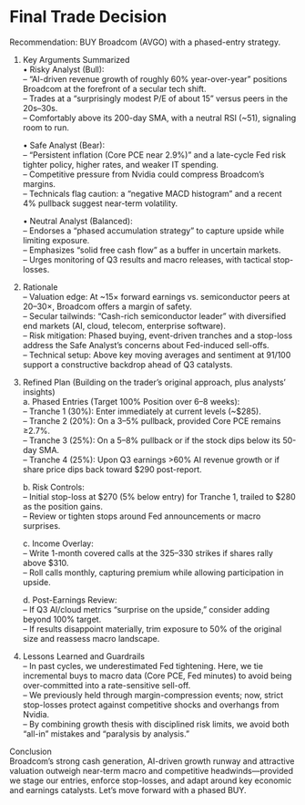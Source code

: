 # Final Trade Decision

Recommendation: BUY Broadcom (AVGO) with a phased-entry strategy.

1. Key Arguments Summarized  
   • Risky Analyst (Bull):  
     – “AI-driven revenue growth of roughly 60% year-over-year” positions Broadcom at the forefront of a secular tech shift.  
     – Trades at a “surprisingly modest P/E of about 15” versus peers in the 20s–30s.  
     – Comfortably above its 200-day SMA, with a neutral RSI (~51), signaling room to run.  

   • Safe Analyst (Bear):  
     – “Persistent inflation (Core PCE near 2.9%)” and a late-cycle Fed risk tighter policy, higher rates, and weaker IT spending.  
     – Competitive pressure from Nvidia could compress Broadcom’s margins.  
     – Technicals flag caution: a “negative MACD histogram” and a recent 4% pullback suggest near-term volatility.  

   • Neutral Analyst (Balanced):  
     – Endorses a “phased accumulation strategy” to capture upside while limiting exposure.  
     – Emphasizes “solid free cash flow” as a buffer in uncertain markets.  
     – Urges monitoring of Q3 results and macro releases, with tactical stop-losses.  

2. Rationale  
   – Valuation edge: At ~15× forward earnings vs. semiconductor peers at 20–30×, Broadcom offers a margin of safety.  
   – Secular tailwinds: “Cash-rich semiconductor leader” with diversified end markets (AI, cloud, telecom, enterprise software).  
   – Risk mitigation: Phased buying, event-driven tranches and a stop-loss address the Safe Analyst’s concerns about Fed-induced sell-offs.  
   – Technical setup: Above key moving averages and sentiment at 91/100 support a constructive backdrop ahead of Q3 catalysts.  

3. Refined Plan (Building on the trader’s original approach, plus analysts’ insights)  
   a. Phased Entries (Target 100% Position over 6–8 weeks):  
      – Tranche 1 (30%): Enter immediately at current levels (~$285).  
      – Tranche 2 (20%): On a 3–5% pullback, provided Core PCE remains ≥2.7%.  
      – Tranche 3 (25%): On a 5–8% pullback or if the stock dips below its 50-day SMA.  
      – Tranche 4 (25%): Upon Q3 earnings >60% AI revenue growth or if share price dips back toward $290 post-report.  

   b. Risk Controls:  
      – Initial stop-loss at $270 (5% below entry) for Tranche 1, trailed to $280 as the position gains.  
      – Review or tighten stops around Fed announcements or macro surprises.  

   c. Income Overlay:  
      – Write 1-month covered calls at the $325–$330 strikes if shares rally above $310.  
      – Roll calls monthly, capturing premium while allowing participation in upside.  

   d. Post-Earnings Review:  
      – If Q3 AI/cloud metrics “surprise on the upside,” consider adding beyond 100% target.  
      – If results disappoint materially, trim exposure to 50% of the original size and reassess macro landscape.  

4. Lessons Learned and Guardrails  
   – In past cycles, we underestimated Fed tightening. Here, we tie incremental buys to macro data (Core PCE, Fed minutes) to avoid being over-committed into a rate-sensitive sell-off.  
   – We previously held through margin-compression events; now, strict stop-losses protect against competitive shocks and overhangs from Nvidia.  
   – By combining growth thesis with disciplined risk limits, we avoid both “all-in” mistakes and “paralysis by analysis.”  

Conclusion  
Broadcom’s strong cash generation, AI-driven growth runway and attractive valuation outweigh near-term macro and competitive headwinds—provided we stage our entries, enforce stop-losses, and adapt around key economic and earnings catalysts. Let’s move forward with a phased BUY.
